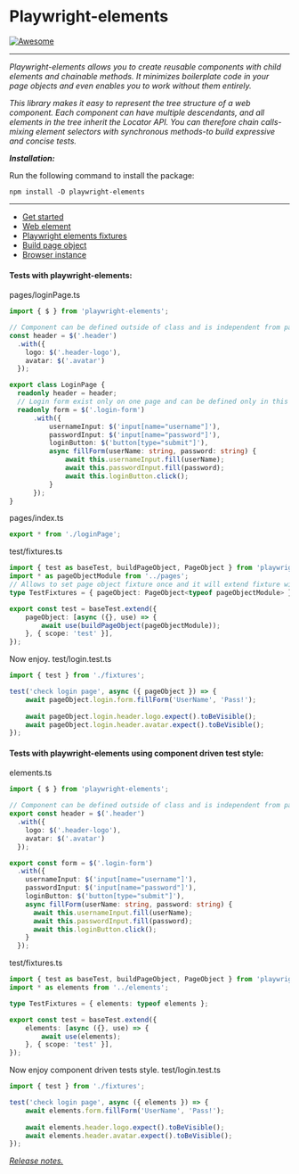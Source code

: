 # Playwright-elements
[![Awesome](https://awesome.re/mentioned-badge.svg)](https://github.com/mxschmitt/awesome-playwright/blob/master/README.md#utils)

___
*Playwright-elements allows you to create reusable components with child elements and chainable methods. 
It minimizes boilerplate code in your page objects and even enables you to work without them entirely.*

*This library makes it easy to represent the tree structure of a web component. 
Each component can have multiple descendants, and all elements in the tree inherit the Locator API. 
You can therefore chain calls-mixing element selectors with synchronous methods-to build expressive and concise tests.*

***Installation:***

Run the following command to install the package:

`npm install -D playwright-elements`

___
- [Get started](docs/get_started.md)
- [Web element](docs/web_element.md)
- [Playwright elements fixtures](docs/playwright_elements_fixtures.md)
- [Build page object](docs/build_page_object.md)
- [Browser instance](docs/browser_instance.md)

#### Tests with playwright-elements:

pages/loginPage.ts
```ts
import { $ } from 'playwright-elements';

// Component can be defined outside of class and is independent from page lifecicle. 
const header = $('.header')
  .with({
    logo: $('.header-logo'),
    avatar: $('.avatar')
  });

export class LoginPage {
  readonly header = header;
  // Login form exist only on one page and can be defined only in this page.
  readonly form = $('.login-form')
      .with({
          usernameInput: $('input[name="username"]'),
          passwordInput: $('input[name="password"]'),
          loginButton: $('button[type="submit"]'),
          async fillForm(userName: string, password: string) {
              await this.usernameInput.fill(userName);
              await this.passwordInput.fill(password);
              await this.loginButton.click();
          }
      });
}

```
pages/index.ts
```ts
export * from './loginPage';
```
test/fixtures.ts
```ts
import { test as baseTest, buildPageObject, PageObject } from 'playwright-elements';
import * as pageObjectModule from '../pages';
// Allows to set page object fixture once and it will extend fixture with new pages in module automatically.
type TestFixtures = { pageObject: PageObject<typeof pageObjectModule> };

export const test = baseTest.extend({
    pageObject: [async ({}, use) => {
        await use(buildPageObject(pageObjectModule));
    }, { scope: 'test' }],
});
```
Now enjoy.
test/login.test.ts
```ts
import { test } from './fixtures';

test('check login page', async ({ pageObject }) => {
    await pageObject.login.form.fillForm('UserName', 'Pass!');
    
    await pageObject.login.header.logo.expect().toBeVisible();
    await pageObject.login.header.avatar.expect().toBeVisible();
});
```

#### Tests with playwright-elements using component driven test style:

elements.ts
```ts
import { $ } from 'playwright-elements';

// Component can be defined outside of class and is independent from page lifecicle. 
export const header = $('.header')
  .with({
    logo: $('.header-logo'),
    avatar: $('.avatar')
  });

export const form = $('.login-form')
  .with({
    usernameInput: $('input[name="username"]'),
    passwordInput: $('input[name="password"]'),
    loginButton: $('button[type="submit"]'),
    async fillForm(userName: string, password: string) {
      await this.usernameInput.fill(userName);
      await this.passwordInput.fill(password);
      await this.loginButton.click();
    }
  });

```

test/fixtures.ts
```ts
import { test as baseTest, buildPageObject, PageObject } from 'playwright-elements';
import * as elements from '../elements';

type TestFixtures = { elements: typeof elements };

export const test = baseTest.extend({
    elements: [async ({}, use) => {
        await use(elements);
    }, { scope: 'test' }],
});
```
Now enjoy component driven tests style.
test/login.test.ts
```ts
import { test } from './fixtures';

test('check login page', async ({ elements }) => {
    await elements.form.fillForm('UserName', 'Pass!');
    
    await elements.header.logo.expect().toBeVisible();
    await elements.header.avatar.expect().toBeVisible();
});
```

*[Release notes.](https://github.com/DanteUkraine/playwright-elements/releases)*
